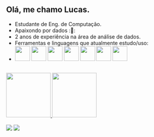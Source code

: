 ## Olá, me chamo Lucas.
- Estudante de Eng. de Computação. 
- Apaixondo por dados ::floppy_disk:: 
- 2 anos de experiência na área de análise de dados.
- Ferramentas e linguagens que atualmente estudo/uso:
- <img src="https://cdn.jsdelivr.net/gh/devicons/devicon/icons/r/r-original.svg" height="40" width="40"/> <img src="https://cdn.jsdelivr.net/gh/devicons/devicon/icons/python/python-original.svg" height="40" width="40"/> <img src="https://cdn.jsdelivr.net/gh/devicons/devicon/icons/sqlite/sqlite-original.svg" height="40" width="40"/> <img src="https://cdn.jsdelivr.net/gh/devicons/devicon/icons/postgresql/postgresql-original.svg" height="40" width="40"/> <img src="https://cdn.jsdelivr.net/gh/devicons/devicon/icons/ruby/ruby-original.svg" height="40" width="40"/> <img src= "https://cdn.jsdelivr.net/gh/devicons/devicon/icons/rails/rails-original-wordmark.svg" height="40" width="40"/> <img src= "https://cdn.jsdelivr.net/gh/devicons/devicon/icons/c/c-original.svg" height="40" width="40"/>
##

<div>
	<a href="https://github.com/lucas-lcm">
	<img height="120cm" src="https://github-readme-stats.vercel.app/api/top-langs/?usernamelucas-lcm&theme=tokyonight&layout=compact"/> 
	<img height="120cm" src="https://github-readme-stats.vercel.app/api?username=lucas-lcm&theme=tokyonight&hide=prs,issues"/>
</div>
<br>
<a href="https://www.linkedin.com/in/lucascmenezes/" alt="linkedin" target="_blank"><img src="https://img.shields.io/badge/LinkedIn-%230077B5.svg?&style=flat-square&logo=linkedin&logoColor=white"></a> <a href="mailto:lucascmenezes00@gmail.com" alt="gmail" target="_blank"><img src="https://img.shields.io/badge/-Gmail-FF0000?style=flat-square&labelColor=FF0000&logo=gmail&logoColor=white&link=mailto:lucascmenezes00@gmail.com>"/></a>
<!--
**Lucas-lcm/lucas-lcm** is a ✨ _special_ ✨ repository because its `README.md` (this file) appears on your GitHub profile.

Here are some ideas to get you started:

- 🔭 I’m currently working on ...
- 🌱 I’m currently learning ...
- 👯 I’m looking to collaborate on ...
- 🤔 I’m looking for help with ...
- 💬 Ask me about ...
- 📫 How to reach me: ...
- 😄 Pronouns: ...
- ⚡ Fun fact: ...
-->
